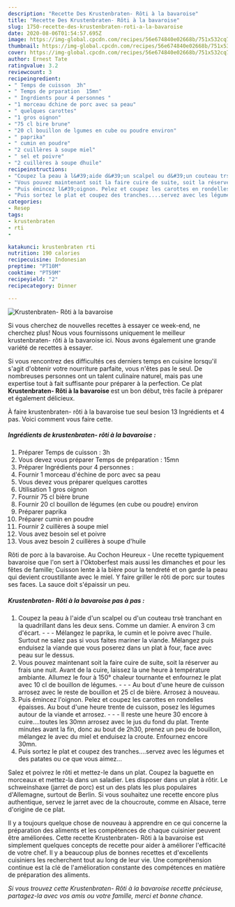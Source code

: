 ```yaml
---
description: "Recette Des Krustenbraten- Rôti à la bavaroise"
title: "Recette Des Krustenbraten- Rôti à la bavaroise"
slug: 1750-recette-des-krustenbraten-roti-a-la-bavaroise
date: 2020-08-06T01:54:57.695Z
image: https://img-global.cpcdn.com/recipes/56e674840e02668b/751x532cq70/krustenbraten-roti-a-la-bavaroise-photo-principale-de-la-recette.jpg
thumbnail: https://img-global.cpcdn.com/recipes/56e674840e02668b/751x532cq70/krustenbraten-roti-a-la-bavaroise-photo-principale-de-la-recette.jpg
cover: https://img-global.cpcdn.com/recipes/56e674840e02668b/751x532cq70/krustenbraten-roti-a-la-bavaroise-photo-principale-de-la-recette.jpg
author: Ernest Tate
ratingvalue: 3.2
reviewcount: 3
recipeingredient:
- " Temps de cuisson  3h"
- " Temps de prparation  15mn"
- " Ingrdients pour 4 personnes "
- "1 morceau dchine de porc avec sa peau"
- " quelques carottes"
- "1 gros oignon"
- "75 cl bire brune"
- "20 cl bouillon de lgumes en cube ou poudre environ"
- " paprika"
- " cumin en poudre"
- "2 cuillères à soupe miel"
- " sel et poivre"
- "2 cuillères à soupe dhuile"
recipeinstructions:
- "Coupez la peau à l&#39;aide d&#39;un scalpel ou d&#39;un couteau trsè tranchant en la quadrillant dans les deux sens. Comme un damier. A environ 3 cm d&#39;écart.  - Mélangez le paprika, le cumin et le poivre avec l&#39;huile. Surtout ne salez pas si vous faites mariner la viande. Mélangez puis enduisez la viande que vous poserez dans un plat à four, face avec peau sur le dessus."
- "Vous pouvez maintenant soit la faire cuire de suite, soit la réserver au frais une nuit. Avant de la cuire, laissez la une heure à température ambiante. Allumez le four à 150° chaleur tournante et enfournez le plat avec 10 cl de bouillon de légumes.   - Au bout d&#39;une heure de cuisson arrosez avec le reste de bouillon et 25 cl de bière. Arrosez à nouveau."
- "Puis émincez l&#39;oignon. Pelez et coupez les carottes en rondelles épaisses. Au bout d&#39;une heure trente de cuisson, posez les légumes autour de la viande et arrosez.  - Il reste une heure 30 encore à cuire....toutes les 30mn arrosez avec le jus du fond du plat. Trente minutes avant la fin, donc au bout de 2h30, prenez un peu de bouillon, mélangez le avec du miel et enduisez la croute. Enfournez encore 30mn."
- "Puis sortez le plat et coupez des tranches....servez avec les légumes et des patates ou ce que vous aimez..."
categories:
- Resep
tags:
- krustenbraten
- rti
- 

katakunci: krustenbraten rti  
nutrition: 190 calories
recipecuisine: Indonesian
preptime: "PT10M"
cooktime: "PT59M"
recipeyield: "2"
recipecategory: Dinner

---
```



![Krustenbraten- Rôti à la bavaroise](https://img-global.cpcdn.com/recipes/56e674840e02668b/751x532cq70/krustenbraten-roti-a-la-bavaroise-photo-principale-de-la-recette.jpg)

Si vous cherchez de nouvelles recettes à essayer ce week-end, ne cherchez plus! Nous vous fournissons uniquement le meilleur krustenbraten- rôti à la bavaroise ici. Nous avons également une grande variété de recettes à essayer.

Si vous rencontrez des difficultés ces derniers temps en cuisine lorsqu'il s'agit d'obtenir votre nourriture parfaite, vous n'êtes pas le seul. De nombreuses personnes ont un talent culinaire naturel, mais pas une expertise tout à fait suffisante pour préparer à la perfection. Ce plat <strong> Krustenbraten- Rôti à la bavaroise </strong> est un bon début, très facile à préparer et également délicieux.

<!--inarticleads1-->

À faire krustenbraten- rôti à la bavaroise tue seul besion 13 Ingrédients et 4 pas. Voici comment vous faire cette.

##### Ingrédients de krustenbraten- rôti à la bavaroise :

1. Préparer  Temps de cuisson : 3h
1. Vous devez vous préparer  Temps de préparation : 15mn
1. Préparer  Ingrédients pour 4 personnes :
1. Fournir 1 morceau d&#39;échine de porc avec sa peau
1. Vous devez vous préparer  quelques carottes
1. Utilisation 1 gros oignon
1. Fournir 75 cl bière brune
1. Fournir 20 cl bouillon de légumes (en cube ou poudre) environ
1. Préparer  paprika
1. Préparer  cumin en poudre
1. Fournir 2 cuillères à soupe miel
1. Vous avez besoin  sel et poivre
1. Vous avez besoin 2 cuillères à soupe d&#39;huile


Rôti de porc à la bavaroise. Au Cochon Heureux - Une recette typiquement bavaroise que l&#39;on sert à l&#39;Oktoberfest mais aussi les dimanches et pour les fêtes de famille; Cuisson lente à la bière pour la tendreté et on garde la peau qui devient croustillante avec le miel. Y faire griller le rôti de porc sur toutes ses faces. La sauce doit s&#39;épaissir un peu. 

<!--inarticleads2-->

##### Krustenbraten- Rôti à la bavaroise pas à pas :

1. Coupez la peau à l&#39;aide d&#39;un scalpel ou d&#39;un couteau trsè tranchant en la quadrillant dans les deux sens. Comme un damier. A environ 3 cm d&#39;écart. -  - - Mélangez le paprika, le cumin et le poivre avec l&#39;huile. Surtout ne salez pas si vous faites mariner la viande. Mélangez puis enduisez la viande que vous poserez dans un plat à four, face avec peau sur le dessus.
1. Vous pouvez maintenant soit la faire cuire de suite, soit la réserver au frais une nuit. Avant de la cuire, laissez la une heure à température ambiante. Allumez le four à 150° chaleur tournante et enfournez le plat avec 10 cl de bouillon de légumes.  -  - - Au bout d&#39;une heure de cuisson arrosez avec le reste de bouillon et 25 cl de bière. Arrosez à nouveau.
1. Puis émincez l&#39;oignon. Pelez et coupez les carottes en rondelles épaisses. Au bout d&#39;une heure trente de cuisson, posez les légumes autour de la viande et arrosez. -  - - Il reste une heure 30 encore à cuire....toutes les 30mn arrosez avec le jus du fond du plat. Trente minutes avant la fin, donc au bout de 2h30, prenez un peu de bouillon, mélangez le avec du miel et enduisez la croute. Enfournez encore 30mn.
1. Puis sortez le plat et coupez des tranches....servez avec les légumes et des patates ou ce que vous aimez...


Salez et poivrez le rôti et mettez-le dans un plat. Coupez la baguette en morceaux et mettez-la dans un saladier. Les disposer dans un plat à rôtir. Le schweinshaxe (jarret de porc) est un des plats les plus populaires d&#39;Allemagne, surtout de Berlin. Si vous souhaitez une recette encore plus authentique, servez le jarret avec de la choucroute, comme en Alsace, terre d&#39;origine de ce plat. 

<!--inarticleads1-->

<p>
Il y a toujours quelque chose de nouveau à apprendre en ce qui concerne la préparation des aliments et les compétences de chaque cuisinier peuvent être améliorées. Cette recette Krustenbraten- Rôti à la bavaroise est simplement quelques concepts de recette pour aider à améliorer l'efficacité de votre chef. Il y a beaucoup plus de bonnes recettes et d'excellents cuisiniers les recherchent tout au long de leur vie. Une compréhension continue est la clé de l'amélioration constante des compétences en matière de préparation des aliments.
</p>

<p>
<i>Si vous trouvez cette Krustenbraten- Rôti à la bavaroise recette précieuse, partagez-la avec vos amis ou votre famille, merci et bonne chance.</i>
</p>
